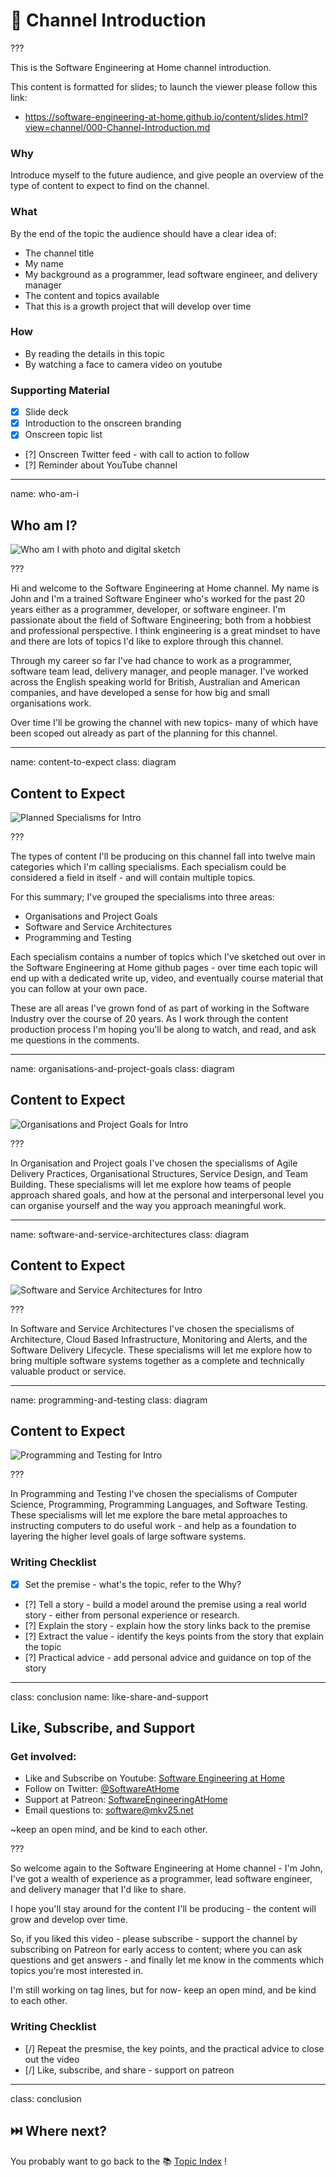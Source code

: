 # 🌊 Channel Introduction

???

This is the Software Engineering at Home channel introduction.

This content is formatted for slides; to launch the viewer please follow this link:
- https://software-engineering-at-home.github.io/content/slides.html?view=channel/000-Channel-Introduction.md

### Why

Introduce myself to the future audience, and give people an overview of the type of content to expect to find on the channel.

### What

By the end of the topic the audience should have a clear idea of:
- The channel title
- My name
- My background as a programmer, lead software engineer, and delivery manager
- The content and topics available
- That this is a growth project that will develop over time

### How

- By reading the details in this topic 
- By watching a face to camera video on youtube

### Supporting Material

- [x] Slide deck
- [x] Introduction to the onscreen branding
- [x] Onscreen topic list
- [?] Onscreen Twitter feed - with call to action to follow
- [?] Reminder about YouTube channel

---

name: who-am-i

## Who am I?

![Who am I with photo and digital sketch](./diagrams/who-am-i.drawio.svg)

???

Hi and welcome to the Software Engineering at Home channel. My name is John and I'm a trained Software Engineer who's worked for the past 20 years either as a programmer, developer, or software engineer. I'm passionate about the field of Software Engineering; both from a hobbiest and professional perspective. I think engineering is a great mindset to have and there are lots of topics I'd like to explore through this channel.

Through my career so far I've had chance to work as a programmer, software team lead, delivery manager, and people manager. I've worked across the English speaking world for British, Australian and American companies, and have developed a sense for how big and small organisations work.

Over time I'll be growing the channel with new topics- many of which have been scoped out already as part of the planning for this channel. 

---

name: content-to-expect
class: diagram

## Content to Expect

![Planned Specialisms for Intro](./diagrams/planned-specialisms-for-intro.drawio.svg)

???

The types of content I'll be producing on this channel fall into twelve main categories which I'm calling specialisms. Each specialism could be considered a field in itself - and will contain multiple topics.

For this summary; I've grouped the specialisms into three areas:

- Organisations and Project Goals
- Software and Service Architectures
- Programming and Testing

Each specialism contains a number of topics which I've sketched out over in the Software Engineering at Home github pages - over time each topic will end up with a dedicated write up, video, and eventually course material that you can follow at your own pace.

These are all areas I've grown fond of as part of working in the Software Industry over the course of 20 years. As I work through the content production process I'm hoping you'll be along to watch, and read, and ask me questions in the comments.

---

name: organisations-and-project-goals
class: diagram

## Content to Expect

![Organisations and Project Goals for Intro](./diagrams/organisations-and-project-goals.drawio.svg)

???

In Organisation and Project goals I've chosen the specialisms of Agile Delivery Practices, Organisational Structures, Service Design, and Team Building. These specialisms will let me explore how teams of people approach shared goals, and how at the personal and interpersonal level you can organise yourself and the way you approach meaningful work.

---

name: software-and-service-architectures
class: diagram

## Content to Expect

![Software and Service Architectures for Intro](./diagrams/software-and-service-architectures.drawio.svg)

???

In Software and Service Architectures I've chosen the specialisms of Architecture, Cloud Based Infrastructure, Monitoring and Alerts, and the Software Delivery Lifecycle. These specialisms will let me explore how to bring multiple software systems together as a complete and technically valuable product or service. 

---

name: programming-and-testing
class: diagram

## Content to Expect

![Programming and Testing for Intro](./diagrams/programming-and-testing.drawio.svg)

???

In Programming and Testing I've chosen the specialisms of Computer Science, Programming, Programming Languages, and Software Testing. These specialisms will let me explore the bare metal approaches to instructing computers to do useful work - and help as a foundation to layering the higher level goals of large software systems.

### Writing Checklist

- [x] Set the premise - what's the topic, refer to the Why?
- [?] Tell a story - build a model around the premise using a real world story - either from personal experience or research.
- [?] Explain the story - explain how the story links back to the premise
- [?] Extract the value - identify the keys points from the story that explain the topic
- [?] Practical advice - add personal advice and guidance on top of the story

---

class: conclusion
name: like-share-and-support

## Like, Subscribe, and Support

### Get involved:

- Like and Subscribe on Youtube: [Software Engineering at Home](https://www.youtube.com/channel/UCoGJPjY5_Fh222iTw3wRE-w)
- Follow on Twitter: [@SoftwareAtHome](https://twitter.com/SoftwareAtHome)
- Support at Patreon: [SoftwareEngineeringAtHome](https://www.patreon.com/SoftwareEngineeringAtHome)
- Email questions to: [software@mkv25.net](mailto:software@mkv25.net)

~keep an open mind, and be kind to each other.

???

So welcome again to the Software Engineering at Home channel - I'm John, I've got a wealth of experience as a programmer, lead software engineer, and delivery manager that I'd like to share.

I hope you'll stay around for the content I'll be producing - the content will grow and develop over time.

So, if you liked this video - please subscribe - support the channel by subscribing on Patreon for early access to content; where you can ask questions and get answers - and finally let me know in the comments which topics you're most interested in.

I'm still working on tag lines, but for now- keep an open mind, and be kind to each other.

### Writing Checklist

- [/] Repeat the presmise, the key points, and the practical advice to close out the video
- [/] Like, subscribe, and share - support on patreon 

---

class: conclusion

## ⏭️ Where next?

You probably want to go back to the 📚 [Topic Index](./TOPICS.md) !